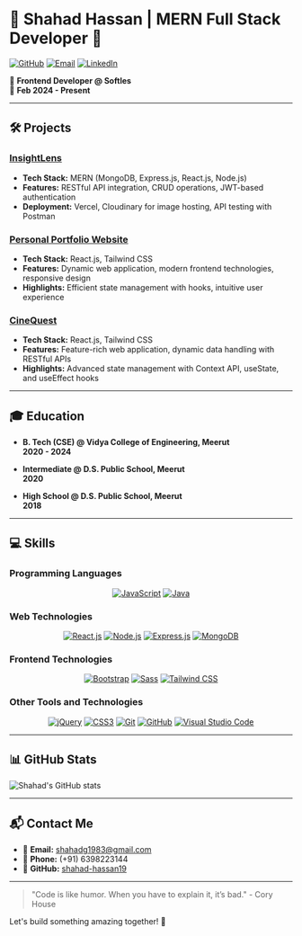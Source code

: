 # 🌟 Shahad Hassan | MERN Full Stack Developer 🌟

[![GitHub](https://img.shields.io/badge/GitHub-shahad--hassan19-181717?style=flat&logo=github)](https://github.com/shahad-hassan19)
[![Email](https://img.shields.io/badge/Email-shahadg1983%40gmail.com-EA4335?style=flat&logo=gmail)](mailto:shahadg1983@gmail.com)
[![LinkedIn](https://img.shields.io/badge/LinkedIn-shahad--hassan-0077B5?style=flat&logo=linkedin)](https://www.linkedin.com/in/shahad-hassan-123456789/)

🚀 **Frontend Developer @ Softles**  
📅 **Feb 2024 - Present**

---

## 🛠️ Projects

### [InsightLens](https://insight-lens.vercel.app/)
- **Tech Stack:** MERN (MongoDB, Express.js, React.js, Node.js)
- **Features:** RESTful API integration, CRUD operations, JWT-based authentication
- **Deployment:** Vercel, Cloudinary for image hosting, API testing with Postman

### [Personal Portfolio Website](https://portfolio-shahad-hassan.vercel.app/)
- **Tech Stack:** React.js, Tailwind CSS
- **Features:** Dynamic web application, modern frontend technologies, responsive design
- **Highlights:** Efficient state management with hooks, intuitive user experience

### [CineQuest](https://cinequest-gold.vercel.app/)
- **Tech Stack:** React.js, Tailwind CSS
- **Features:** Feature-rich web application, dynamic data handling with RESTful APIs
- **Highlights:** Advanced state management with Context API, useState, and useEffect hooks

---

## 🎓 Education

- **B. Tech (CSE) @ Vidya College of Engineering, Meerut**  
  **2020 - 2024**

- **Intermediate @ D.S. Public School, Meerut**  
  **2020**

- **High School @ D.S. Public School, Meerut**  
  **2018**

---

## 💻 Skills

### Programming Languages
<p align="center">
  <a href="https://www.javascript.com/" target="_blank" title="JavaScript"><img src="https://img.icons8.com/color/48/000000/javascript.png" alt="JavaScript"/></a>
  <a href="https://www.java.com/" target="_blank" title="Java"><img src="https://img.icons8.com/color/48/000000/java-coffee-cup-logo.png" alt="Java"/></a>
</p>

### Web Technologies
<p align="center">
  <a href="https://reactjs.org/" target="_blank" title="React.js"><img src="https://img.icons8.com/color/48/000000/react-native.png" alt="React.js"/></a>
  <a href="https://nodejs.org/" target="_blank" title="Node.js"><img src="https://img.icons8.com/color/48/000000/nodejs.png" alt="Node.js"/></a>
  <a href="https://expressjs.com/" target="_blank" title="Express.js"><img src="https://img.icons8.com/ios/50/000000/express-js.png" alt="Express.js"/></a>
  <a href="https://www.mongodb.com/" target="_blank" title="MongoDB"><img src="https://img.icons8.com/color/48/000000/mongodb.png" alt="MongoDB"/></a>
</p>

### Frontend Technologies
<p align="center">
  <a href="https://getbootstrap.com/" target="_blank" title="Bootstrap"><img src="https://img.icons8.com/color/48/000000/bootstrap.png" alt="Bootstrap"/></a>
  <a href="https://sass-lang.com/" target="_blank" title="Sass"><img src="https://img.icons8.com/color/48/000000/sass.png" alt="Sass"/></a>
  <a href="https://tailwindcss.com/" target="_blank" title="Tailwind CSS"><img src="https://img.icons8.com/color/48/000000/tailwindcss.png" alt="Tailwind CSS"/></a>
</p>

### Other Tools and Technologies
<p align="center">
  <a href="https://jquery.com/" target="_blank" title="jQuery"><img src="https://img.icons8.com/ios-filled/50/000000/jquery.png" alt="jQuery"/></a>
  <a href="https://www.w3.org/TR/CSS/#css" target="_blank" title="CSS3"><img src="https://img.icons8.com/color/48/000000/css3.png" alt="CSS3"/></a>
  <a href="https://git-scm.com/" target="_blank" title="Git"><img src="https://img.icons8.com/color/48/000000/git.png" alt="Git"/></a>
  <a href="https://github.com/" target="_blank" title="GitHub"><img src="https://img.icons8.com/material-outlined/48/000000/github.png" alt="GitHub"/></a>
  <a href="https://code.visualstudio.com/" target="_blank" title="Visual Studio Code"><img src="https://img.icons8.com/color/48/000000/visual-studio-code-2019.png" alt="Visual Studio Code"/></a>
</p>

---

## 📊 GitHub Stats

![Shahad's GitHub stats](https://github-readme-stats.vercel.app/api?username=shahad-hassan19&show_icons=true&theme=radical)

---

## 📬 Contact Me

- 📧 **Email:** [shahadg1983@gmail.com](mailto:shahadg1983@gmail.com)
- 📱 **Phone:** (+91) 6398223144
- 💼 **GitHub:** [shahad-hassan19](https://github.com/shahad-hassan19)

---

> "Code is like humor. When you have to explain it, it’s bad." - Cory House

Let's build something amazing together! 🚀




